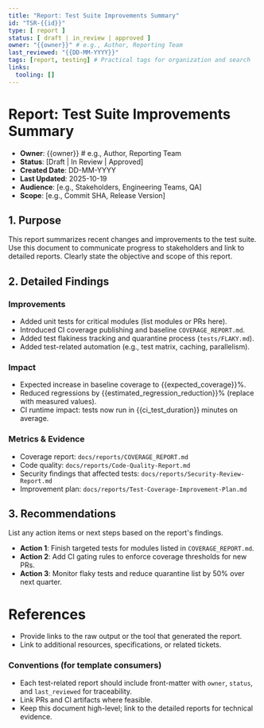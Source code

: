```yaml
---
title: "Report: Test Suite Improvements Summary"
id: "TSR-{{id}}"
type: [ report ]
status: [ draft | in_review | approved ]
owner: "{{owner}}" # e.g., Author, Reporting Team
last_reviewed: "{{DD-MM-YYYY}}"
tags: [report, testing] # Practical tags for organization and search
links:
  tooling: []
---
```


# Report: Test Suite Improvements Summary

- **Owner**: {{owner}} # e.g., Author, Reporting Team
- **Status**: [Draft | In Review | Approved]
- **Created Date**: DD-MM-YYYY
- **Last Updated**: 2025-10-19
- **Audience**: [e.g., Stakeholders, Engineering Teams, QA]
- **Scope**: [e.g., Commit SHA, Release Version]

## 1. Purpose

This report summarizes recent changes and improvements to the test suite. Use this document to communicate progress to stakeholders and link to detailed reports. Clearly state the objective and scope of this report.

## 2. Detailed Findings

### Improvements
- Added unit tests for critical modules (list modules or PRs here).
- Introduced CI coverage publishing and baseline `COVERAGE_REPORT.md`.
- Added test flakiness tracking and quarantine process (`tests/FLAKY.md`).
- Added test-related automation (e.g., test matrix, caching, parallelism).

### Impact
- Expected increase in baseline coverage to {{expected_coverage}}%.
- Reduced regressions by {{estimated_regression_reduction}}% (replace with measured values).
- CI runtime impact: tests now run in {{ci_test_duration}} minutes on average.

### Metrics & Evidence
- Coverage report: `docs/reports/COVERAGE_REPORT.md`
- Code quality: `docs/reports/Code-Quality-Report.md`
- Security findings that affected tests: `docs/reports/Security-Review-Report.md`
- Improvement plan: `docs/reports/Test-Coverage-Improvement-Plan.md`

## 3. Recommendations

List any action items or next steps based on the report's findings.

- **Action 1**: Finish targeted tests for modules listed in `COVERAGE_REPORT.md`.
- **Action 2**: Add CI gating rules to enforce coverage thresholds for new PRs.
- **Action 3**: Monitor flaky tests and reduce quarantine list by 50% over next quarter.

# References

- Provide links to the raw output or the tool that generated the report.
- Link to additional resources, specifications, or related tickets.

### Conventions (for template consumers)
- Each test-related report should include front-matter with `owner`, `status`, and `last_reviewed` for traceability.
- Link PRs and CI artifacts where feasible.
- Keep this document high-level; link to the detailed reports for technical evidence.
